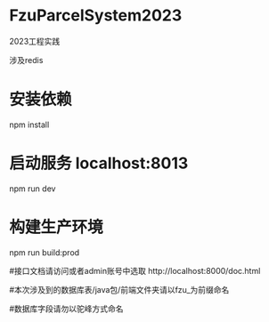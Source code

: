 # FzuParcelSystem2023
2023工程实践

涉及redis 
# 安装依赖
npm install

# 启动服务 localhost:8013
npm run dev

# 构建生产环境
npm run build:prod

#接口文档请访问或者admin账号中选取
http://localhost:8000/doc.html

#本次涉及到的数据库表/java包/前端文件夹请以fzu_为前缀命名

#数据库字段请勿以驼峰方式命名